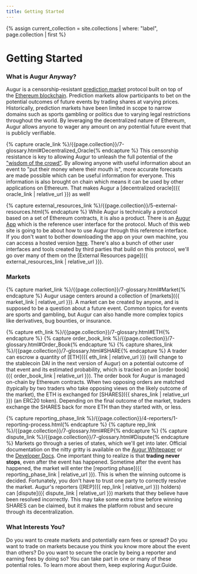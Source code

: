 ```yaml
---
title: Getting Started
---
```

{% assign current_collection = site.collections | where: "label", page.collection | first %}

# Getting Started

### What is Augur Anyway?
Augur is a censorship-resistant [prediction market](https://en.wikipedia.org/wiki/Prediction_market) protocol built on top of the [Ethereum blockchain](https://www.ethereum.org/). Prediction markets allow participants to bet on the potential outcomes of future events by trading shares at varying prices. Historically, prediction markets have been limited in scope to narrow domains such as sports gambling or politics due to varying legal restrictions throughout the world. By leveraging the decentralized nature of Ethereum, Augur allows anyone to wager any amount on any potential future event that is publicly verifiable. 

{% capture oracle_link %}/{{page.collection}}/7-glossary.html#Decentralized_Oracle{% endcapture %}
This censorship resistance is key to allowing Augur to unleash the full potential of the ["wisdom of the crowd"](https://en.wikipedia.org/wiki/Wisdom_of_the_crowd). By allowing anyone with useful information about an event to "put their money where their mouth is", more accurate forecasts are made possible which can be useful information for everyone. This information is also brought on chain which means it can be used by other applications on Ethereum. That makes Augur a [decentralized oracle]({{ oracle_link | relative_url }}) as well!

{% capture external_resources_link %}/{{page.collection}}/5-external-resources.html{% endcapture %}
While Augur is technically a protocol based on a set of Ethereum contracts, it is also a product. There is an [Augur App](https://www.augur.net/#download) which is the reference user interface for the protocol. Much of this web site is going to be about how to use Augur through this reference interface. If you don't want to bother downloading the app on your own machine, you can access a hosted version [here](https://augur.casino). There's also a bunch of other user interfaces and tools created by third parties that build on this protocol, we'll go over many of them on the [External Resources page]({{ external_resources_link | relative_url }}).

### Markets

{% capture market_link %}/{{page.collection}}/7-glossary.html#Market{% endcapture %}
Augur usage centers around a collection of [markets]({{ market_link | relative_url }}). A market can be created by anyone, and is supposed to be a question about a future event. Common topics for events are sports and gambling, but Augur can also handle more complex topics like derivatives, bug bounties, or insurance. 

{% capture eth_link %}/{{page.collection}}/7-glossary.html#ETH{% endcapture %}
{% capture order_book_link %}/{{page.collection}}/7-glossary.html#Order_Book{% endcapture %}
{% capture shares_link %}/{{page.collection}}/7-glossary.html#SHARE{% endcapture %}
A trader can escrow a quantity of [ETH]({{ eth_link | relative_url }}) (will change to the stablecoin DAI in the next version of Augur) on a potential outcome of that event and its estimated probability, which is tracked on an [order book]({{ order_book_link | relative_url }}). The order book for Augur is managed on-chain by Ethereum contracts. When two opposing orders are matched (typically by two traders who take opposing views on the likely outcome of the market), the ETH is exchanged for [SHARES]({{ shares_link | relative_url }}) (an ERC20 token). Depending on the final outcome of the market, traders exchange the SHARES back for more ETH than they started with, or less.

{% capture reporting_phase_link %}/{{page.collection}}/4-reporters/1-reporting-process.html{% endcapture %}
{% capture rep_link %}/{{page.collection}}/7-glossary.html#REP{% endcapture %}
{% capture dispute_link %}/{{page.collection}}/7-glossary.html#Dispute{% endcapture %}
Markets go through a series of states, which we'll get into later. Official documentation on the nitty gritty is available on the [Augur Whitepaper]({{current_collection.whitepaper-pdf-url}}) or the [Developer Docs](https://docs.augur.net). One important thing to realize is that **trading never stops**, even after the event has happened. Sometime after the event has happened, the market will enter the [reporting phase]({{ reporting_phase_link | relative_url }}). This is when the winning outcome is decided. Fortunately, you don't have to trust one party to correctly resolve the market. Augur's reporters ([REP]({{ rep_link | relative_url }}) holders) can [dispute]({{ dispute_link | relative_url }}) markets that they believe have been resolved incorrectly. This may take some extra time before winning SHARES can be claimed, but it makes the platform robust and secure through its decentralization.

### What Interests You?

Do you want to create markets and potentially earn fees or spread? Do you want to trade on markets because you think you know more about the event than others? Do you want to secure the oracle by being a reporter and earning fees by doing so? You can take part in one or many of these potential roles. To learn more about them, keep exploring Augur.Guide.
